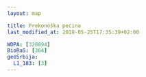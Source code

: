 ```yaml
---
layout: map

title: Prekonoška pećina
last_modified_at: 2018-05-25T17:35:39+02:00

WDPA: [328894]
BioRaS: [364]
geoSrbija:
  L1_183: [3]
---
```

